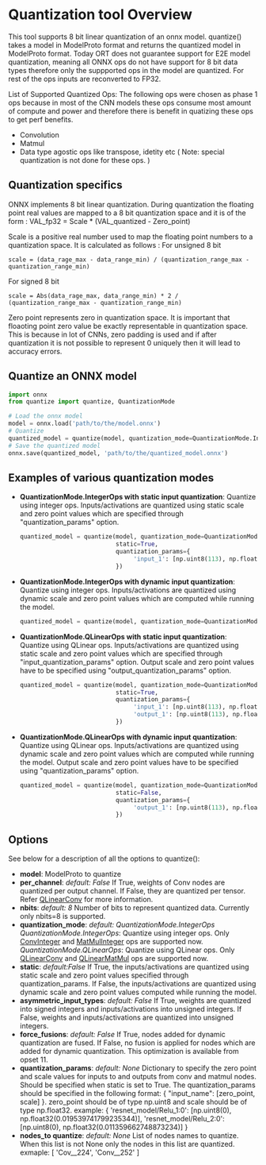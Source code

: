 # Quantization tool Overview
This tool supports 8 bit linear quantization of an onnx model. quantize() takes a model in ModelProto format and returns the quantized model in ModelProto format.
Today ORT does not guarantee support for E2E model quantization, meaning all ONNX ops do not have support for 8 bit data types therefore only the suppported ops in the model are quantized. For rest of the ops inputs are reconverted to FP32.

List of Supported Quantized Ops:
The following ops were chosen as phase 1 ops because in most of the CNN models these ops consume most amount of compute and power and therefore there is benefit in quatizing these ops to get perf benefits.
 * Convolution
 * Matmul
 * Data type agostic ops like transpose, idetity etc ( Note: special quantization is not done for these ops. )

 ## Quantization specifics
 ONNX implements 8 bit linear quantization. During quantization the floating point real values are mapped to a 8 bit quantization space and it is of the form :
 VAL_fp32 = Scale * (VAL_quantized - Zero_point)
 
 Scale is a positive real number used to map the floating point numbers to a quantization space. It is calculated as follows : 
 For unsigned 8 bit
 ```
 scale = (data_rage_max - data_range_min) / (quantization_range_max - quantization_range_min)
 ```

 For signed 8 bit
 ```
 scale = Abs(data_rage_max, data_range_min) * 2 / (quantization_range_max - quantization_range_min)
 ```

 Zero point represents zero in quantization space. It is important that floaoting point zero value be exactly representable in quantization space. This is because in lot of CNNs, zero padding is used and if after quantization it is not possible to represent 0 uniquely then it will lead to accuracy errors.


## Quantize an ONNX model
```python
import onnx
from quantize import quantize, QuantizationMode

# Load the onnx model
model = onnx.load('path/to/the/model.onnx')
# Quantize
quantized_model = quantize(model, quantization_mode=QuantizationMode.IntegerOps)
# Save the quantized model
onnx.save(quantized_model, 'path/to/the/quantized_model.onnx')
```

## Examples of various quantization modes

- **QuantizationMode.IntegerOps with static input quantization**:
    Quantize using integer ops. Inputs/activations are quantized using static scale and zero point values which are specified through "quantization_params" option.
    ```python
    quantized_model = quantize(model, quantization_mode=QuantizationMode.IntegerOps,
                               static=True,
                               quantization_params={
                                    'input_1': [np.uint8(113), np.float32(0.05)]
                               })
    ```

- **QuantizationMode.IntegerOps with dynamic input quantization**:
    Quantize using integer ops. Inputs/activations are quantized using dynamic scale and zero point values which are computed while running the model.
    ```python
    quantized_model = quantize(model, quantization_mode=QuantizationMode.IntegerOps, static=False)
    ```

- **QuantizationMode.QLinearOps with static input quantization**:
    Quantize using QLinear ops. Inputs/activations are quantized using static scale and zero point values which are specified through "input_quantization_params" option.
    Output scale and zero point values have to be specified using "output_quantization_params" option.
    ```python
    quantized_model = quantize(model, quantization_mode=QuantizationMode.QLinearOps,
                               static=True,
                               quantization_params={
                                    'input_1': [np.uint8(113), np.float32(0.05)]
                                    'output_1': [np.uint8(113), np.float32(0.05)]
                               })
    ```

- **QuantizationMode.QLinearOps with dynamic input quantization**:
    Quantize using QLinear ops. Inputs/activations are quantized using dynamic scale and zero point values which are computed while running the model.
    Output scale and zero point values have to be specified using "quantization_params" option.
    ```python
    quantized_model = quantize(model, quantization_mode=QuantizationMode.QLinearOps,
                               static=False,
                               quantization_params={
                                    'output_1': [np.uint8(113), np.float32(0.05)]
                               })
    ```

## Options

See below for a description of all the options to quantize():

- **model**: ModelProto to quantize
- **per_channel**: *default: False*
    If True, weights of Conv nodes are quantized per output channel.
    If False, they are quantized per tensor. Refer [QLinearConv](https://github.com/onnx/onnx/blob/master/docs/Operators.md#qlinearconv) for more information.
- **nbits**: *default: 8*
    Number of bits to represent quantized data. Currently only nbits=8 is supported.
- **quantization_mode**: *default: QuantizationMode.IntegerOps*
*QuantizationMode.IntegerOps*:  Quantize using integer ops. Only [ConvInteger](https://github.com/onnx/onnx/blob/master/docs/Operators.md#ConvInteger) and [MatMulInteger](https://github.com/onnx/onnx/blob/master/docs/Operators.md#MatMulInteger) ops are supported now.
*QuantizationMode.QLinearOps*: Quantize using QLinear ops. Only [QLinearConv](https://github.com/onnx/onnx/blob/master/docs/Operators.md#qlinearconv) and [QLinearMatMul](https://github.com/onnx/onnx/blob/master/docs/Operators.md#QLinearMatMul) ops are supported now.
- **static**: *default:False*
If True, the inputs/activations are quantized using static scale and zero point values specified through quantization_params.
If False, the inputs/activations are quantized using dynamic scale and zero point values computed while running the model.
- **asymmetric_input_types**: *default: False*
    If True, weights are quantized into signed integers and inputs/activations into unsigned integers.
    If False, weights and inputs/activations are quantized into unsigned integers.
- **force_fusions**: *default: False*
    If True, nodes added for dynamic quantization are fused.
    If False, no fusion is applied for nodes which are added for dynamic quantization.
    This optimization is available from opset 11.
- **quantization_params**: *default: None*
    Dictionary to specify the zero point and scale values for inputs to and outputs from conv and matmul nodes.
        Should be specified when static is set to True.
        The quantization_params should be specified in the following format:
            {
                "input_name": [zero_point, scale]
            }.
        zero_point should be of type np.uint8 and scale should be of type np.float32.
        example:
            {
                'resnet_model/Relu_1:0': [np.uint8(0), np.float32(0.019539741799235344)],
                'resnet_model/Relu_2:0': [np.uint8(0), np.float32(0.011359662748873234)]
            }
- **nodes_to quantize**: *default: None*
    List of nodes names to quantize. When this list is not None only the nodes in this list
        are quantized.
        exmaple:
        [
            'Cov__224',
            'Conv__252'
        ]
